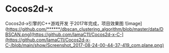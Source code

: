 # Cocos2d-x
Cocos2d-x引擎的C++游戏开发
于2017年完成，项目效果图
![image](https://github.com/******/dbscan_clustering_algorithm/blob/master/data/DBSCAN.png](https://github.com/IamaC11/Cocos2d-x-C-](https://github.com/IamaC11/Cocos2d-x-C-/blob/main/show/Screenshot_2017-08-24-00-44-37-419_com.plane.png)
